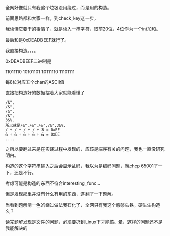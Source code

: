全网好像就只有我这个垃圾没用绕过，而是用的构造。

前面思路都和大家一样，到check_key这一步，

我读懂它要干的事情了，就是读入一串字符，取前20位，4位作为一个int加和。

最后和是0xDEADBEEF就行了。

我直接构造。。。。

0xDEADBEEF二进制是

11011110 10101101 10111110 11101111

每8位对应五个char的ASCII值

直接把构造好的数据摆着大家就能看懂了

```
/&",
/&",
/&",
/&",
3&%.
所以就是/&",/&",/&",/&",3&%.
/ + / + / + / + 3 = 0xEF
& + & + & + & + & = 0xBE
....

```

之所以要翻过来是在实践过程中发现的，应该是端序有关的问题，我也一直没研究明白。

构造的这个字符串输入之后会显示乱码，我以为是编码问题，就chcp 65001了一下，还是不行。

考虑可能是构造的东西不符合interesting_func...

但是发现那里并没有什么有用的东西，遂翻了一下题解。

当看到题解清一色的绕过做法我石化了，全网只有我这个憨憨头铁，硬生生构造么？

读完题解发现是文件的问题，必须要扔到Linux下才能搞。晕，这样的问题还不是我能解决的

